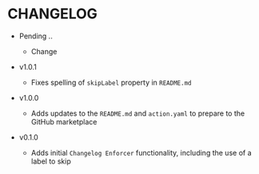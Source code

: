 # CHANGELOG

* Pending <major>.<minor>.<patch>
  * Change

* v1.0.1
  * Fixes spelling of `skipLabel` property in `README.md`
* v1.0.0
  * Adds updates to the `README.md` and `action.yaml` to prepare to the GitHub marketplace
* v0.1.0
  * Adds initial `Changelog Enforcer` functionality, including the use of a label to skip